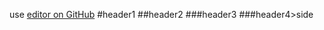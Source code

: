 use [editor on GitHub](https://github.com/Foxer-Z/myRepository)
#header1
##header2
###header3
###header4>side
